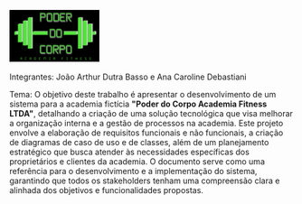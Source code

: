 ![Logo da Academia Poder do Corpo](./img/Logo.png)

Integrantes: João Arthur Dutra Basso e Ana Caroline Debastiani

Tema: O objetivo deste trabalho é apresentar o desenvolvimento de um sistema para a academia fictícia **"Poder do Corpo Academia Fitness LTDA"**, detalhando a criação de uma solução tecnológica que visa melhorar a organização interna e a gestão de processos na academia. Este projeto envolve a elaboração de requisitos funcionais e não funcionais, a criação de diagramas de caso de uso e de classes, além de um planejamento estratégico que busca atender às necessidades específicas dos proprietários e clientes da academia. O documento serve como uma referência para o desenvolvimento e a implementação do sistema, garantindo que todos os stakeholders tenham uma compreensão clara e alinhada dos objetivos e funcionalidades propostas.